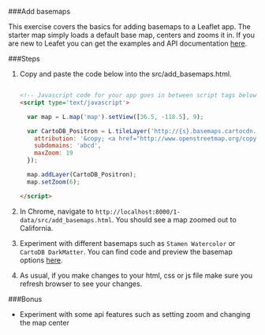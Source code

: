 ###Add basemaps

This exercise covers the basics for adding basemaps to a Leaflet app.
The starter map simply loads a default base map, centers and zooms it in.
If you are new to Leafet you can get the examples and API documentation [here](http://leafletjs.com/).

###Steps

1. Copy and paste the code below into the src/add_basemaps.html.

    ```html

    <!-- Javascript code for your app goes in between script tags below -->
    <script type='text/javascript'>

      var map = L.map('map').setView([36.5, -118.5], 9);

      var CartoDB_Positron = L.tileLayer('http://{s}.basemaps.cartocdn.com/light_all/{z}/{x}/{y}.png', {
        attribution: '&copy; <a href="http://www.openstreetmap.org/copyright">OpenStreetMap</a> &copy; <a href="http://cartodb.com/attributions">CartoDB</a>',
        subdomains: 'abcd',
        maxZoom: 19
      });

      map.addLayer(CartoDB_Positron);
      map.setZoom(6);

    </script>


    ```

2. In Chrome, navigate to `http://localhost:8000/1-data/src/add_basemaps.html`. You should see a map zoomed out to California.

3. Experiment with different basemaps such as `Stamen Watercolor` or `CartoDB DarkMatter`. You can find code and preview the basemap options [here](http://leaflet-extras.github.io/leaflet-providers/preview/index.html).

4. As usual, if you make changes to your html, css or js file make sure you refresh browser to see your changes.

###Bonus

* Experiment with some api features such as setting zoom and changing the map center
